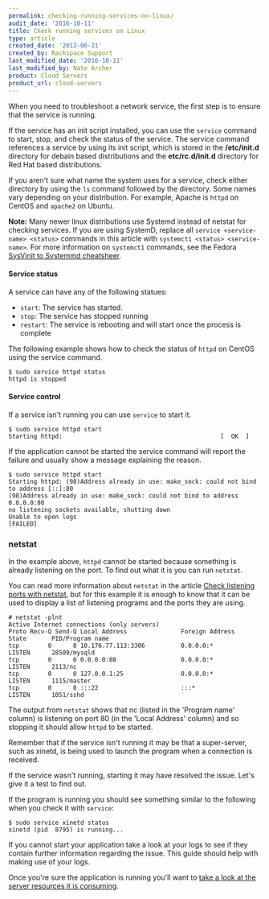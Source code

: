 ```yaml
---
permalink: checking-running-services-on-linux/
audit_date: '2016-10-11'
title: Check running services on Linux
type: article
created_date: '2012-06-21'
created_by: Rackspace Support
last_modified_date: '2016-10-11'
last_modified_by: Nate Archer
product: Cloud Servers
product_url: cloud-servers
---
```


When you need to troubleshoot a network service, the first step is to ensure that the
service is running.

If the service has an init script installed, you can use the `service` command to start, stop,
and check the status of the service. The service command references a service by using
its init script, which is stored in the **/etc/init.d** directory for debain based distributions and the
**etc/rc.d/init.d** directory for Red Hat based distributions. 

If you aren't sure what name the system uses for a service, check either directory by
using the `ls` command followed by the directory. Some names vary depending on your
distribution. For example, Apache is `httpd` on CentOS and `apache2` on Ubuntu.

**Note:** Many newer linux distributions use Systemd instead of netstat for checking services. If you are using SystemD, replace all `service <service-name> <status>` commands in this article with `systemct1 <status> <service-name>`. For more information on `systemct1` commands, see the Fedora [SysVinit to Systemmd cheatsheer](https://fedoraproject.org/wiki/SysVinit_to_Systemd_Cheatsheet).

#### Service status

A service can have any of the following statues:

- `start`: The service has started.
- `stop`: The service has stopped running
- `restart`: The service is rebooting and will start once the process is complete

The following example shows how to check the status of `httpd` on CentOS
using the service command.

    $ sudo service httpd status
    httpd is stopped

#### Service control

If a service isn't running you can use `service` to start it.

    $ sudo service httpd start
    Starting httpd:                                            [  OK  ]

If the application cannot be started the service command will report the
failure and usually show a message explaining the reason.

    $ sudo service httpd start
    Starting httpd: (98)Address already in use: make_sock: could not bind to address [::]:80
    (98)Address already in use: make_sock: could not bind to address 0.0.0.0:80
    no listening sockets available, shutting down
    Unable to open logs
    [FAILED]

### netstat

In the example above, `httpd` cannot be started because something is
already listening on the port. To find out what it is you can run
`netstat`.

You can read more information about `netstat` in the article [Check listening ports with netstat](/how-to/checking-listening-ports-with-netstat),
but for this example it is enough to know that it can be used to display
a list of listening programs and the ports they are using.

    # netstat -plnt
    Active Internet connections (only servers)
    Proto Recv-Q Send-Q Local Address               Foreign Address             State       PID/Program name
    tcp        0      0 10.176.77.113:3306          0.0.0.0:*                   LISTEN      28509/mysqld
    tcp        0      0 0.0.0.0:80                  0.0.0.0:*                   LISTEN      2113/nc
    tcp        0      0 127.0.0.1:25                0.0.0.0:*                   LISTEN      1115/master
    tcp        0      0 :::22                       :::*                        LISTEN      1051/sshd

The output from `netstat` shows that nc (listed in the 'Program name'
column) is listening on port 80 (in the 'Local Address' column) and so
stopping it should allow `httpd` to be started.

Remember that if the service isn't running it may be that a
super-server, such as xinetd, is being used to launch the program when a
connection is received.

If the service wasn't running, starting it may have resolved the issue.
Let's give it a test to find out.

If the program is running you should see something similar to the
following when you check it with `service`:

    $ sudo service xinetd status
    xinetd (pid  8795) is running...

If you cannot start your application take a look at your logs to see if
they contain further information regarding the issue. This guide should
help with making use of your logs.

Once you're sure the application is running you'll want to [take a look at the server resources it is consuming](/how-to/checking-system-load-on-linux).
